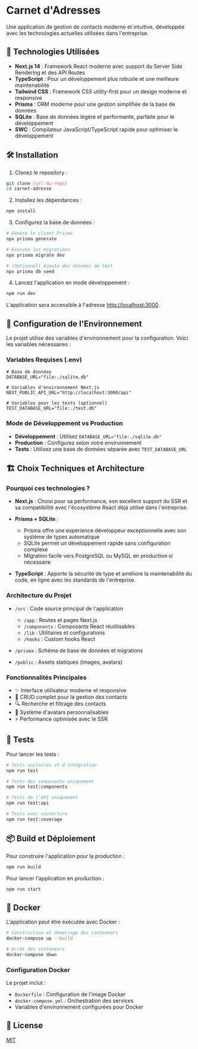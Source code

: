 # Carnet d'Adresses

Une application de gestion de contacts moderne et intuitive, développée avec les technologies actuelles utilisées dans l'entreprise.

## 🚀 Technologies Utilisées

- **Next.js 14** : Framework React moderne avec support du Server Side Rendering et des API Routes
- **TypeScript** : Pour un développement plus robuste et une meilleure maintenabilité
- **Tailwind CSS** : Framework CSS utility-first pour un design moderne et responsive
- **Prisma** : ORM moderne pour une gestion simplifiée de la base de données
- **SQLite** : Base de données légère et performante, parfaite pour le développement
- **SWC** : Compilateur JavaScript/TypeScript rapide pour optimiser le développement

## 🛠️ Installation

1. Clonez le repository :
```bash
git clone [url-du-repo]
cd carnet-adresse
```

2. Installez les dépendances :
```bash
npm install
```

3. Configurez la base de données :
```bash
# Génère le client Prisma
npx prisma generate

# Exécute les migrations
npx prisma migrate dev

# (Optionnel) Ajoute des données de test
npx prisma db seed
```

4. Lancez l'application en mode développement :
```bash
npm run dev
```

L'application sera accessible à l'adresse [http://localhost:3000](http://localhost:3000).

## 🔧 Configuration de l'Environnement

Le projet utilise des variables d'environnement pour la configuration. Voici les variables nécessaires :

### Variables Requises (.env)

```env
# Base de données
DATABASE_URL="file:./sqlite.db"

# Variables d'environnement Next.js
NEXT_PUBLIC_API_URL="http://localhost:3000/api"

# Variables pour les tests (optionnel)
TEST_DATABASE_URL="file:./test.db"
```

### Mode de Développement vs Production

- **Développement** : Utilisez `DATABASE_URL="file:./sqlite.db"`
- **Production** : Configurez selon votre environnement
- **Tests** : Utilisez une base de données séparée avec `TEST_DATABASE_URL`

## 🏗️ Choix Techniques et Architecture

### Pourquoi ces technologies ?

- **Next.js** : Choisi pour sa performance, son excellent support du SSR et sa compatibilité avec l'écosystème React déjà utilisé dans l'entreprise.

- **Prisma + SQLite** :
  - Prisma offre une expérience développeur exceptionnelle avec son système de types automatique
  - SQLite permet un développement rapide sans configuration complexe
  - Migration facile vers PostgreSQL ou MySQL en production si nécessaire

- **TypeScript** : Apporte la sécurité de type et améliore la maintenabilité du code, en ligne avec les standards de l'entreprise.

### Architecture du Projet

- `/src` : Code source principal de l'application
  - `/app` : Routes et pages Next.js
  - `/components` : Composants React réutilisables
  - `/lib` : Utilitaires et configurations
  - `/hooks` : Custom hooks React

- `/prisma` : Schéma de base de données et migrations
- `/public` : Assets statiques (images, avatars)

### Fonctionnalités Principales

- ✨ Interface utilisateur moderne et responsive
- 📝 CRUD complet pour la gestion des contacts
- 🔍 Recherche et filtrage des contacts
- 🎨 Système d'avatars personnalisables
- ⚡ Performance optimisée avec le SSR

## 🧪 Tests

Pour lancer les tests :

```bash
# Tests unitaires et d'intégration
npm run test

# Tests des composants uniquement
npm run test:components

# Tests de l'API uniquement
npm run test:api

# Tests avec couverture
npm run test:coverage
```

## 📦 Build et Déploiement

Pour construire l'application pour la production :

```bash
npm run build
```

Pour lancer l'application en production :

```bash
npm run start
```

## 🐳 Docker

L'application peut être exécutée avec Docker :

```bash
# Construction et démarrage des conteneurs
docker-compose up --build

# Arrêt des conteneurs
docker-compose down
```

### Configuration Docker

Le projet inclut :
- `Dockerfile` : Configuration de l'image Docker
- `docker-compose.yml` : Orchestration des services
- Variables d'environnement configurées pour Docker

## 📝 License

[MIT](LICENSE)

